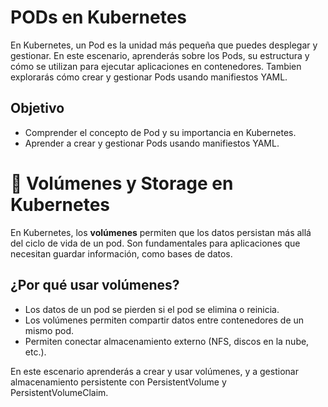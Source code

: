 # PODs en Kubernetes

En Kubernetes, un Pod es la unidad más pequeña que puedes desplegar y gestionar.
En este escenario, aprenderás sobre los Pods, su estructura y cómo se utilizan para ejecutar aplicaciones en contenedores. Tambien explorarás cómo crear y gestionar Pods usando manifiestos YAML.

## Objetivo

- Comprender el concepto de Pod y su importancia en Kubernetes.
- Aprender a crear y gestionar Pods usando manifiestos YAML.

# 💾 Volúmenes y Storage en Kubernetes

En Kubernetes, los **volúmenes** permiten que los datos persistan más allá del ciclo de vida de un pod. Son fundamentales para aplicaciones que necesitan guardar información, como bases de datos.

## ¿Por qué usar volúmenes?

- Los datos de un pod se pierden si el pod se elimina o reinicia.
- Los volúmenes permiten compartir datos entre contenedores de un mismo pod.
- Permiten conectar almacenamiento externo (NFS, discos en la nube, etc.).

En este escenario aprenderás a crear y usar volúmenes, y a gestionar almacenamiento persistente con PersistentVolume y PersistentVolumeClaim.

